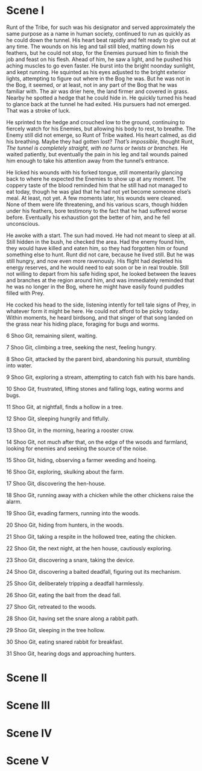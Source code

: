 # Scene I

Runt of the Tribe, for such was his designator and served approximately the same purpose as a name in human society, continued to run as quickly as he could down the tunnel. His heart beat rapidly and felt ready to give out at any time. The wounds on his leg and tail still bled, matting down his feathers, but he could not stop, for the Enemies pursued him to finish the job and feast on his flesh. Ahead of him, he saw a light, and he pushed his aching muscles to go even faster. He burst into the bright noonday sunlight, and kept running. He squinted as his eyes adjusted to the bright exterior lights, attempting to figure out where in the Bog he was. But he was not in the Bog, it seemed, or at least, not in any part of the Bog that he was familiar with. The air was drier here, the land firmer and covered in grass. Nearby he spotted a hedge that he could hide in. He quickly turned his head to glance back at the tunnel he had exited. His pursuers had not emerged. That was a stroke of luck.

He sprinted to the hedge and crouched low to the ground, continuing to fiercely watch for his Enemies, but allowing his body to rest, to breathe. The Enemy still did not emerge, so Runt of Tribe waited. His heart calmed, as did his breathing. Maybe they had gotten lost? *That’s impossible*, thought Runt, *The tunnel is completely straight, with no turns or twists or branches.* He waited patiently, but eventually the pain in his leg and tail wounds pained him enough to take his attention away from the tunnel’s entrance.

He licked his wounds with his forked tongue, still momentarily glancing back to where he expected the Enemies to show up at any moment. The coppery taste of the blood reminded him that he still had not managed to eat today, though he was glad that he had not yet become someone else’s meal. At least, not yet. A few moments later, his wounds were cleaned. None of them were life threatening, and his various scars, though hidden under his feathers, bore testimony to the fact that he had suffered worse before. Eventually his exhaustion got the better of him, and he fell unconscious.

He awoke with a start. The sun had moved. He had not meant to sleep at all. Still hidden in the bush, he checked the area. Had the enemy found him, they would have killed and eaten him, so they had forgotten him or found something else to hunt. Runt did not care, because he lived still. But he was still hungry, and now even more ravenously. His flight had depleted his energy reserves, and he would need to eat soon or be in real trouble. Still not willing to depart from his safe hiding spot, he looked between the leaves and branches at the region around him, and was immediately reminded that he was no longer in the Bog, where he might have easily found puddles filled with Prey.

He cocked his head to the side, listening intently for tell tale signs of Prey, in whatever form it might be here. He could not afford to be picky today. Within moments, he heard birdsong, and that singer of that song landed on the grass near his hiding place, foraging for bugs and worms.

6 Shoo Git, remaining silent, waiting.

7 Shoo Git, climbing a tree, seeking the nest, feeling hungry.

8 Shoo Git, attacked by the parent bird, abandoning his pursuit, stumbling into water.

9 Shoo Git, exploring a stream, attempting to catch fish with his bare hands.

10 Shoo Git, frustrated, lifting stones and falling logs, eating worms and bugs.

11 Shoo Git, at nightfall, finds a hollow in a tree.

12 Shoo Git, sleeping hungrily and fitfully.

13 Shoo Git, in the morning, hearing a rooster crow.

14 Shoo Git, not much after that, on the edge of the woods and farmland, looking for enemies and seeking the source of the noise.

15 Shoo Git, hiding, observing a farmer weeding and hoeing.

16 Shoo Git, exploring, skulking about the farm.

17 Shoo Git, discovering the hen-house.

18 Shoo Git, running away with a chicken while the other chickens raise the alarm.

19 Shoo Git, evading farmers, running into the woods.

20 Shoo Git, hiding from hunters, in the woods.

21 Shoo Git, taking a respite in the hollowed tree, eating the chicken.

22 Shoo Git, the next night, at the hen house, cautiously exploring.

23 Shoo Git, discovering a snare, taking the device.

24 Shoo Git, discovering a baited deadfall, figuring out its mechanism.

25 Shoo Git, deliberately tripping a deadfall harmlessly.

26 Shoo Git, eating the bait from the dead fall.

27 Shoo Git, retreated to the woods.

28 Shoo Git, having set the snare along a rabbit path.

29 Shoo Git, sleeping in the tree hollow.

30 Shoo Git, eating snared rabbit for breakfast.

31 Shoo Git, hearing dogs and approaching hunters.

# Scene II

# Scene III

# Scene IV

# Scene V